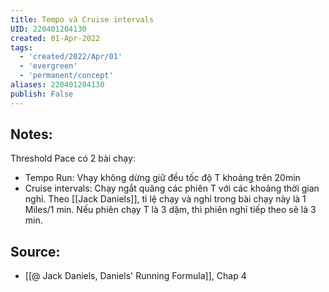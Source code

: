 ```yaml
---
title: Tempo và Cruise intervals
UID: 220401204130
created: 01-Apr-2022
tags:
  - 'created/2022/Apr/01'
  - 'evergreen'
  - 'permanent/concept'
aliases: 220401204130
publish: False
---
```

## Notes:
Threshold Pace có 2 bài chạy:

- Tempo Run: Vhạy không dừng giữ đều tốc độ T khoảng trên 20min
-  Cruise intervals: Chạy ngắt quãng các phiên T với các khoảng thời gian nghỉ. Theo [[Jack Daniels]], tỉ lệ chạy và nghỉ trong bài chạy này là 1 Miles/1 min. Nếu phiên chạy T là 3 dặm, thì phiên nghỉ tiếp theo sẽ là 3 min.

## Source:
- [[@ Jack Daniels, Daniels' Running Formula]], Chap 4
